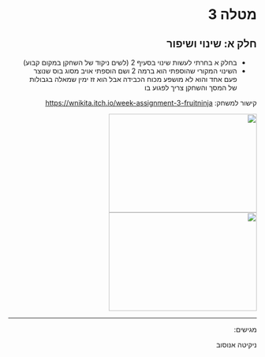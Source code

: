<div dir='rtl' lang='he'>

# מטלה 3 
## חלק א: שינוי ושיפור
* בחלק א בחרתי לעשות שינוי בסעיף 2 (לשים ניקוד של השחקן במקום קבוע)
* השינוי המקורי שהוספתי הוא ברמה 2 ושם הוספתי אויב מסוג בוס שנוצר פעם אחד והוא לא מושפע מכוח הכבידה אבל הוא זז ימין שמאלה בגבולות של המסך והשחקן צריך לפגוע בו


קישור למשחק:
https://wnikita.itch.io/week-assignment-3-fruitninja


<img src="https://i.ibb.co/68RR3cH/spaceship-1.png" width="300" height="200">


<img src="https://i.ibb.co/wNjVjBY/spaceship-2.png" width="300" height="200">



---
מגישים:

ניקיטה אנוסוב 


